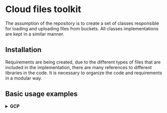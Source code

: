 # Cloud files toolkit
The assumption of the repository is to create a set of classes responsible for loading and uploading files from buckets. All classes implementations are kept in a similar manner.


## Installation
Requirements are being created, due to the different types of files that are included in the implementation, there are many references to different libraries in the code. It is necessary to organize the code and requirements in a modular way.

## Basic usage examples
<details>
<summary><b>GCP</b></summary>
<details>
<summary>Loaders</summary>
All loaders implementations are iterable and work with context manager. After opening the object, the indicated file is downloaded to the tmp folder. The file is saved with the name generated by the UUID, so there is no risk of overwriting already existing temporary file. Closing an object deletes the temporary file.

<details>
<summary>Video loaders</summary>

```
import os
import cv2
from loaders.cloud_loaders.iterable_file_loaders.google.video_loaders import EagerVideoGoogleLoader, \
    LazyVideoGoogleLoader

if __name__ == "__main__":
    with EagerVideoGoogleLoader(bucket_name="bucket-name-here",
                                bucket_file_key="path/to/the/file",
                                tmp_folder_path="/path/to/tmp/folder/") as test_loader:
        for frame in test_loader: # list-like object
            cv2.imshow("test", frame)
            cv2.waitKey()
            pass

    with LazyVideoGoogleLoader(bucket_name="bucket-name-here",
                               bucket_file_key="path/to/the/file",
                               tmp_folder_path="/path/to/tmp/folder/") as test_loader:
        for frame in test_loader: # generator-like object
            cv2.imshow("test", frame)
            cv2.waitKey()
            pass

```
</details>
<details>
<summary>Audio loaders</summary>
Due to the characteristics of audio files, it is not necessary to create temporary files, therefore it is not necessary to define the path to the tmp directory.

```
import os
from loaders.cloud_loaders.iterable_file_loaders.google.audio_loaders import AudioGoogleLoader

if __name__ == "__main__":
    with AudioGoogleLoader(bucket_name="bucket-name-here",
                           bucket_file_key="path/to/the/file") as test_loader:
        for elem in test_loader:
            print(elem)
    print("")
```

</details>



</details>
<details>
<summary>Serializers</summary>
All serializers implementations are compatible with context manager. After opening the object, temporary data artifacts are saved in the tmp folder. The file is saved with the name generated by the UUID, so there is no risk of overwriting already existing temporary file. Closing an object deletes the temporary file.

Serializers are also kept in a one-to-many manner. This means that once opened, an object can serialize the file to multiple buckets.

<details>
<summary>Video serializers</summary>


```
from loaders.local_loaders.iterable_file_loaders.audio_loaders import AudioReader
from loaders.local_loaders.iterable_file_loaders.video_loaders import EagerVideoReader

from serializers.cloud_serializers.google.video_serializers import VideoMP4GoogleSerializer, \
    VideoMP4AudioWavGoogleSerializer

if __name__ == "__main__":
    with EagerVideoReader("/path/to/local/file.mp4") as local_video_reader:
        with VideoMP4GoogleSerializer(video_frames_content=local_video_reader.get_file_buffer(),
                                      tmp_folder_directory="/tmp/", fps=25) as mute_video_serializer:
            mute_video_serializer.serialize("bucket-name-here", "path/to/the/file")

        with AudioReader("/path/to/local/file.wav") as wav:
            with VideoMP4AudioWavGoogleSerializer(video_content=local_video_reader.get_file_buffer(),
                                                  tmp_folder_directory="/tmp/", fps=25, sampling_rate=wav.sampling_rate,
                                                  wav_audio_content=wav.get_file_buffer()) as audio_video_serializer:
                audio_video_serializer.serialize("bucket-name-here", "path/to/the/file")
```

</details>
</details>
</details>
